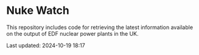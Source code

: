 # Nuke Watch

This repository includes code for retrieving the latest information available on the output of EDF nuclear power plants in the UK.

Last updated: 2024-10-19 18:17